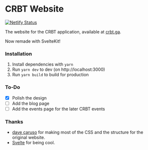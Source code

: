 # CRBT Website

[![Netlify Status](https://api.netlify.com/api/v1/badges/89d0a765-1a3c-460c-aed1-8638426e7e54/deploy-status)](https://app.netlify.com/sites/crbt/deploys)

The website for the CRBT application, available at [crbt.ga](https://crbt.ga).

Now remade with SvelteKit!

### Installation

1. Install dependencies with `yarn`
2. Run `yarn dev` to dev (on http://localhost:3000)
3. Run `yarn build` to build for production

### To-Do

- [x] Polish the design
- [ ] Add the blog page
- [ ] Add the events page for the later CRBT events

### Thanks

- [dave caruso](https://github.com/davecaruso) for making most of the CSS and the structure for the original website.
- [Svelte](https://svelte.dev) for being cool.
